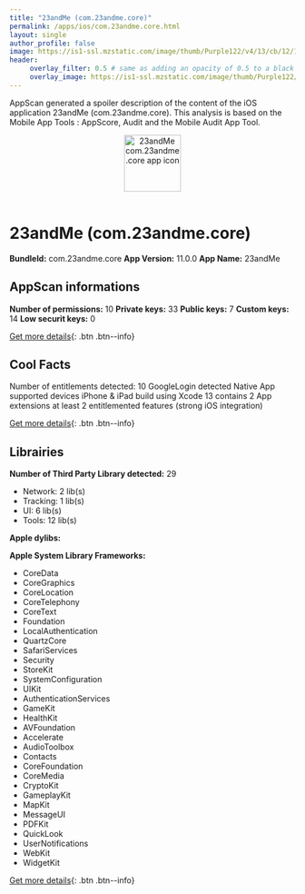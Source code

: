 ```yaml
---
title: "23andMe (com.23andme.core)"
permalink: /apps/ios/com.23andme.core.html
layout: single
author_profile: false
image: https://is1-ssl.mzstatic.com/image/thumb/Purple122/v4/13/cb/12/13cb128b-db8a-68ae-3b43-685d8e7d5e06/AppIcon-1x_U007emarketing-0-6-0-85-220.png/512x512bb.jpg
header: 
     overlay_filter: 0.5 # same as adding an opacity of 0.5 to a black background
     overlay_image: https://is1-ssl.mzstatic.com/image/thumb/Purple122/v4/13/cb/12/13cb128b-db8a-68ae-3b43-685d8e7d5e06/AppIcon-1x_U007emarketing-0-6-0-85-220.png/512x512bb.jpg
---
```

AppScan generated a spoiler description of the content of the iOS application 23andMe (com.23andme.core). This analysis is based on the Mobile App Tools : AppScore, Audit and the Mobile Audit App Tool.

  
  
<div style="text-align: center;"><img src="https://is1-ssl.mzstatic.com/image/thumb/Purple122/v4/13/cb/12/13cb128b-db8a-68ae-3b43-685d8e7d5e06/AppIcon-1x_U007emarketing-0-6-0-85-220.png/512x512bb.jpg" width="100" height="100" alt="23andMe com.23andme.core app icon"></div></br>
  
# 23andMe (com.23andme.core)

**BundleId:** com.23andme.core
**App Version:** 11.0.0
**App Name:** 23andMe


## AppScan informations 

**Number of permissions:** 10
**Private keys:** 33
**Public keys:** 7
**Custom keys:** 14
**Low securit keys:** 0
  
[Get more details](/pricing.html){: .btn .btn--info}

## Cool Facts

Number of entitlements detected: 10
GoogleLogin detected
Native App
supported devices iPhone & iPad
build using Xcode 13
contains 2 App extensions
at least 2 entitlemented features (strong iOS integration)
  
[Get more details](/pricing.html){: .btn .btn--info}

## Librairies 
**Number of Third Party Library detected:** 29
- Network: 2 lib(s)
- Tracking: 1 lib(s)
- UI: 6 lib(s)
- Tools: 12 lib(s)

**Apple dylibs:**


**Apple System Library Frameworks:**
- CoreData
- CoreGraphics
- CoreLocation
- CoreTelephony
- CoreText
- Foundation
- LocalAuthentication
- QuartzCore
- SafariServices
- Security
- StoreKit
- SystemConfiguration
- UIKit
- AuthenticationServices
- GameKit
- HealthKit
- AVFoundation
- Accelerate
- AudioToolbox
- Contacts
- CoreFoundation
- CoreMedia
- CryptoKit
- GameplayKit
- MapKit
- MessageUI
- PDFKit
- QuickLook
- UserNotifications
- WebKit
- WidgetKit


  
[Get more details](/pricing.html){: .btn .btn--info}

